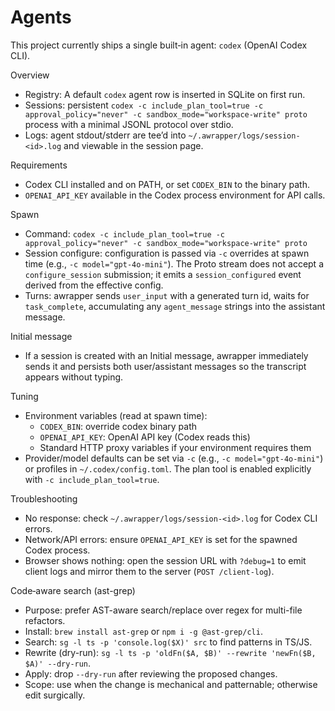 # Agents

This project currently ships a single built‑in agent: `codex` (OpenAI Codex CLI).

Overview

- Registry: A default `codex` agent row is inserted in SQLite on first run.
- Sessions: persistent `codex -c include_plan_tool=true -c approval_policy="never" -c sandbox_mode="workspace-write" proto` process with a minimal JSONL protocol over stdio.
- Logs: agent stdout/stderr are tee’d into `~/.awrapper/logs/session-<id>.log` and viewable in the session page.

Requirements

- Codex CLI installed and on PATH, or set `CODEX_BIN` to the binary path.
- `OPENAI_API_KEY` available in the Codex process environment for API calls.

Spawn

- Command: `codex -c include_plan_tool=true -c approval_policy="never" -c sandbox_mode="workspace-write" proto`
- Session configure: configuration is passed via `-c` overrides at spawn time (e.g., `-c model="gpt-4o-mini"`). The Proto stream does not accept a `configure_session` submission; it emits a `session_configured` event derived from the effective config.
- Turns: awrapper sends `user_input` with a generated turn id, waits for `task_complete`, accumulating any `agent_message` strings into the assistant message.

Initial message

- If a session is created with an Initial message, awrapper immediately sends it and persists both user/assistant messages so the transcript appears without typing.

Tuning

- Environment variables (read at spawn time):
  - `CODEX_BIN`: override codex binary path
  - `OPENAI_API_KEY`: OpenAI API key (Codex reads this)
  - Standard HTTP proxy variables if your environment requires them
- Provider/model defaults can be set via `-c` (e.g., `-c model="gpt-4o-mini"`) or profiles in `~/.codex/config.toml`. The plan tool is enabled explicitly with `-c include_plan_tool=true`.

Troubleshooting

- No response: check `~/.awrapper/logs/session-<id>.log` for Codex CLI errors.
- Network/API errors: ensure `OPENAI_API_KEY` is set for the spawned Codex process.
- Browser shows nothing: open the session URL with `?debug=1` to emit client logs and mirror them to the server (`POST /client-log`).

Code‑aware search (ast-grep)

- Purpose: prefer AST-aware search/replace over regex for multi-file refactors.
- Install: `brew install ast-grep` or `npm i -g @ast-grep/cli`.
- Search: `sg -l ts -p 'console.log($X)' src` to find patterns in TS/JS.
- Rewrite (dry-run): `sg -l ts -p 'oldFn($A, $B)' --rewrite 'newFn($B, $A)' --dry-run`.
- Apply: drop `--dry-run` after reviewing the proposed changes.
- Scope: use when the change is mechanical and patternable; otherwise edit surgically.
